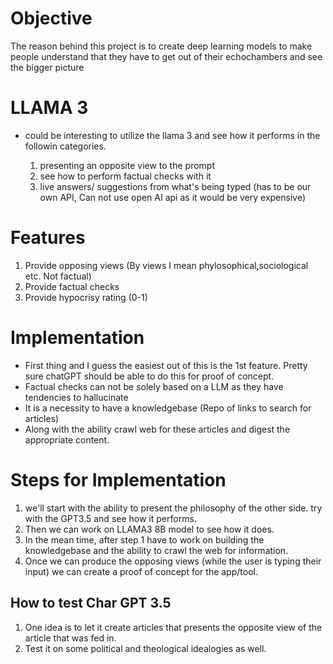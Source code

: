 # Objective

The reason behind this project is to create deep learning models to make people understand that they have to get out of their echochambers and see the bigger picture


# LLAMA 3

-  could be interesting to utilize the llama 3 and see how it performs in the followin categories.

    1. presenting an opposite view to the prompt
    2. see how to perform factual checks with it
    3. live answers/ suggestions from what's being typed (has to be our own API, Can not use open AI api as it would be very expensive)


# Features

1. Provide opposing views (By views I mean phylosophical,sociological etc. Not factual)
2. Provide factual checks
3. Provide hypocrisy rating (0-1)


# Implementation

- First thing and I guess the easiest out of this is the 1st feature. Pretty sure chatGPT should be able to do this for proof  of concept.
- Factual checks can not be solely based on a LLM as they have tendencies to hallucinate
- It is a necessity to have a knowledgebase (Repo of links to search for articles)
- Along with the ability crawl web for these articles and digest the appropriate content.


# Steps for Implementation

1. we'll start with the ability to present the philosophy of the other side. try with the GPT3.5 and see how it performs.
2. Then we can work on LLAMA3 8B model to see how it does.
3. In the mean time, after step 1 have to work on building the knowledgebase and the ability to crawl the web for information.
4. Once we can produce the opposing views (while the user is typing their input) we can create a proof of concept for the app/tool.

## How to test Char GPT 3.5

1. One idea is to let it create articles that presents the opposite view of the article that was fed in.
2. Test it on some political and theological idealogies as well.


